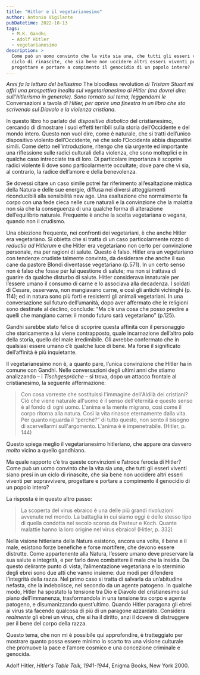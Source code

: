 ```yaml
---
title: "Hitler e il vegetarianesimo"
author: Antonio Vigilante
pubDatetime: 2022-10-13
tags: 
  - M.K. Gandhi
  - Adolf Hitler
  - vegetarianesimo
description: >
  Come può un uomo convinto che la vita sia una, che tutti gli esseri viventi siano presi in un
  ciclo di rinascite, che sia bene non uccidere altri esseri viventi per sopravvivere,
  progettare e portare a compimento il genocidio di un popolo intero?
---
```


_Anni fa la lettura del bellissimo_ The bloodless revolution _di Tristam Stuart mi offrì una prospettiva inedita sul vegetarianesimo di Hitler (ma dovrei dire: sull'hitlerismo in generale). Sono tornato sul tema, leggendomi le_ Conversazioni a tavola _di Hitler, per aprire una finestra in un libro che sto scrivendo sul Diavolo e la violenza cristiana._

In questo libro ho parlato del _dispositivo diabolico_ del cristianesimo, cercando di dimostrare i suoi effetti terribili sulla storia dell’Occidente e del mondo intero. Questo non vuol dire, come è naturale, che si tratti dell’unico dispositivo violento dell’Occidente, né che solo l’Occidente abbia dispositivi simili. Come detto nell’introduzione, ritengo che sia urgente ed importante una riflessione sulle radici culturali della violenza, che sono molteplici e in qualche caso intrecciate tra di loro. Di particolare importanza è scoprire radici violente lì dove sono particolarmente occultate; dove pare che vi sia, al contrario, la radice dell’amore e della benevolenza.

Se dovessi citare un caso simile potrei far riferimento all’esaltazione mistica della Natura e delle sue energie, diffusa nei diversi atteggiamenti riconducibili alla sensibilità new age. Una esaltazione che normalmente fa corpo con una fede cieca nelle cure naturali e la convinzione che la malattia non sia che la conseguenza di una qualche forma di alterazione dell’equilibrio naturale. Frequente è anche la scelta vegetariana o vegana, quando non il crudismo.

Una obiezione frequente, nei confronti dei vegetariani, è che anche Hitler era vegetariano. Si obietta che si tratta di un caso particolarmente rozzo di _reductio ad Hitlerum_ e che Hitler era vegetariano non certo per convinzione personale, ma per ragioni di salute. Questo è falso. Hitler era un vegetariano con tendenze crudiste talmente convinto, da desiderare che anche il suo cane da pastore Blondi diventasse vegetariano (p.571). In un certo senso non è falso che fosse per lui questione di salute; ma non si trattava di guarire da qualche disturbo di salute. Hitler considerava innaturale per l’essere umano il consumo di carne e lo associava alla decadenza. I soldati di Cesare, osservava, non mangiavano carne, e così gli antichi vichinghi (p. 114); ed in natura sono più forti e resistenti gli animali vegetariani. In una conversazione sul futuro dell’umanità, dopo aver affermato che le religioni sono destinate al declino, conclude: “Ma c’è una cosa che posso predire a quelli che mangiano carne: il mondo futuro sarà vegetariano” (p.125).

Gandhi sarebbe stato felice di scoprire questa affinità con il personaggio che storicamente a lui viene contrapposto, quale incarnazione dell’altro polo della storia, quello del male irredimibile. Gli avrebbe confermato che in qualsiasi essere umano c’è qualche luce di bene. Ma forse il significato dell’affinità è più inquietante.

Il vegetarianesimo non è, a quanto pare, l’unica convinzione che Hitler ha in comune con Gandhi. Nelle conversazioni degli ultimi anni che stiamo analizzando – i _Tischgespräche_ – si trova, dopo un attacco frontale al cristianesimo, la seguente affermazione:

> Con cosa vorreste che sostituissi l'immagine dell'Aldilà dei cristiani? Ciò che viene naturale all'uomo è il senso dell'eternità e questo senso è al fondo di ogni uomo. L'anima e la mente migrano, così come il corpo ritorna alla natura. Così la vita rinasce eternamente dalla vita. Per quanto riguarda il “perché?” di tutto questo, non sento il bisogno di scervellarmi sull'argomento. L'anima è è impenetrabile. (Hitler, p. 144)

Questo spiega meglio il vegetarianesimo hitleriano, che appare ora davvero _molto_ vicino a quello gandhiano.

Ma quale rapporto c’è tra queste convinzioni e l’atroce ferocia di Hitler? Come può un uomo convinto che la vita sia una, che tutti gli esseri viventi siano presi in un ciclo di rinascite, che sia bene non uccidere altri esseri viventi per sopravvivere, progettare e portare a compimento il genocidio di un popolo intero?

La risposta è in questo altro passo:

> La scoperta del virus ebraico è una delle più grandi rivoluzioni avvenute nel mondo. La battaglia in cui siamo oggi è dello stesso tipo di quella condotta nel secolo scorso da Pasteur e Koch. Quante malattie hanno la loro origine nel virus ebraico! (Hitler, p. 332)

Nella visione hitleriana della Natura esistono, ancora una volta, il bene e il male, esistono forze benefiche e forse mortifere, che devono essere distrutte. Come appartenente alla Natura, l’essere umano deve preservare la sua salute e integrità, e per farlo deve combattere il male che la insidia. Da questo delirante punto di vista, l’alimentazione vegetariana e lo sterminio degli ebrei sono due atti che vanno insieme: due modi per difendere l’integrità della razza. Nel primo caso si tratta di salvarla da un’abitudine nefasta, che la indebolisce, nel secondo da un agente patogeno. In qualche modo, Hitler ha spostato la tensione tra Dio e Diavolo del cristianesimo sul piano dell’immanenza, trasformandola in una tensione tra corpo e agente patogeno, e disumanizzando quest’ultimo. Quando Hitler paragona gli ebrei ai virus sta facendo qualcosa di più di un paragone azzardato. Considera _realmente_ gli ebrei un virus, che si ha il diritto, anzi il dovere di distruggere per il bene del corpo della razza.

Questo tema, che non mi è possibile qui approfondire, è tratteggiato per mostrare quanto possa essere minimo lo scarto tra una visione culturale che promuove la pace e l’amore cosmico e una concezione criminale e genocida.

Adolf Hitler, _Hitler’s Table Talk, 1941-1944_, Enigma Books, New York 2000.
